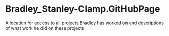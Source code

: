 # Bradley_Stanley-Clamp.GitHubPage
A location for access to all projects Bradley has worked on and descriptions of what work he did on these projects
